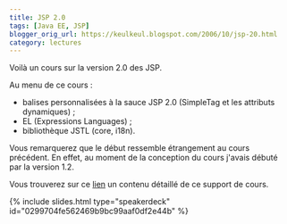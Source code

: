 ```yaml
---
title: JSP 2.0
tags: [Java EE, JSP]
blogger_orig_url: https://keulkeul.blogspot.com/2006/10/jsp-20.html
category: lectures
---
```


Voilà un cours sur la version 2.0 des JSP.

Au menu de ce cours :  

* balises personnalisées à la sauce JSP 2.0 (SimpleTag et les attributs dynamiques) ;
* EL (Expressions Languages) ;
* bibliothèque JSTL (core, i18n).

Vous remarquerez que le début ressemble étrangement au cours précédent. En effet, au moment de la conception du cours j'avais débuté par la version 1.2.

Vous trouverez sur ce [lien](/javaee/intro-jsp2) un contenu détaillé de ce support de cours.

{% include slides.html type="speakerdeck" id="0299704fe562469b9bc99aaf0df2e44b" %}